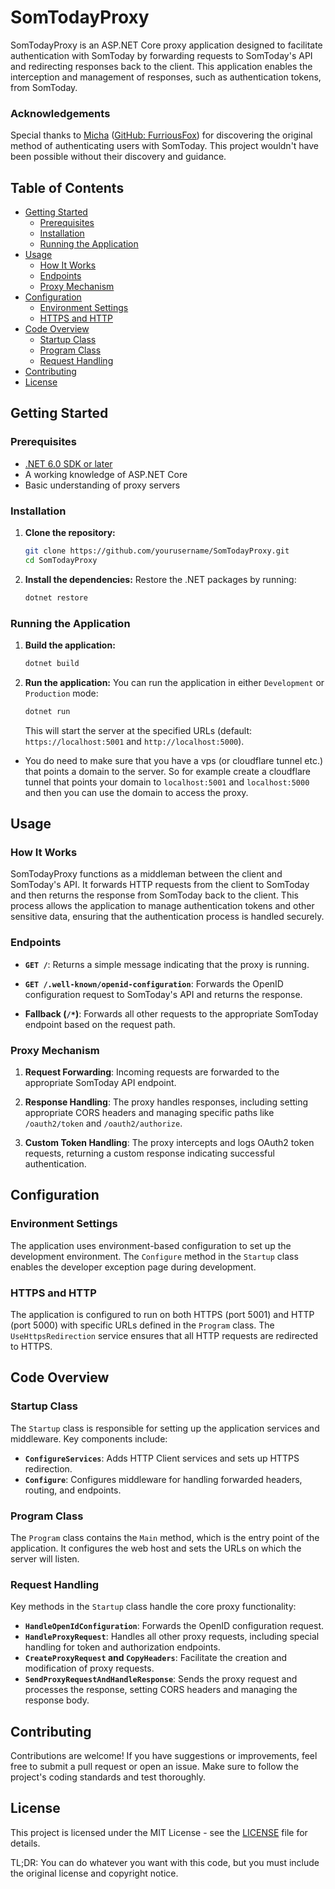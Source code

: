 # SomTodayProxy

SomTodayProxy is an ASP.NET Core proxy application designed to facilitate authentication with SomToday by forwarding requests to SomToday's API and redirecting responses back to the client. This application enables the interception and management of responses, such as authentication tokens, from SomToday.

### Acknowledgements

Special thanks to [Micha](https://micha.ga) ([GitHub: FurriousFox](https://github.com/FurriousFox)) for discovering the original method of authenticating users with SomToday. This project wouldn't have been possible without their discovery and guidance.

## Table of Contents

- [Getting Started](#getting-started)
    - [Prerequisites](#prerequisites)
    - [Installation](#installation)
    - [Running the Application](#running-the-application)
- [Usage](#usage)
    - [How It Works](#how-it-works)
    - [Endpoints](#endpoints)
    - [Proxy Mechanism](#proxy-mechanism)
- [Configuration](#configuration)
    - [Environment Settings](#environment-settings)
    - [HTTPS and HTTP](#https-and-http)
- [Code Overview](#code-overview)
    - [Startup Class](#startup-class)
    - [Program Class](#program-class)
    - [Request Handling](#request-handling)
- [Contributing](#contributing)
- [License](#license)

## Getting Started

### Prerequisites

- [.NET 6.0 SDK or later](https://dotnet.microsoft.com/download)
- A working knowledge of ASP.NET Core
- Basic understanding of proxy servers

### Installation

1. **Clone the repository:**
   ```sh
   git clone https://github.com/yourusername/SomTodayProxy.git
   cd SomTodayProxy
   ```

2. **Install the dependencies:**
   Restore the .NET packages by running:
   ```sh
   dotnet restore
   ```

### Running the Application

1. **Build the application:**
   ```sh
   dotnet build
   ```

2. **Run the application:**
   You can run the application in either `Development` or `Production` mode:

   ```sh
   dotnet run
   ```

   This will start the server at the specified URLs (default: `https://localhost:5001` and `http://localhost:5000`).

* You do need to make sure that you have a vps (or cloudflare tunnel etc.) that points a domain to the server. So for example create a cloudflare tunnel that points your domain to `localhost:5001` and `localhost:5000` and then you can use the domain to access the proxy.

## Usage

### How It Works

SomTodayProxy functions as a middleman between the client and SomToday's API. It forwards HTTP requests from the client to SomToday and then returns the response from SomToday back to the client. This process allows the application to manage authentication tokens and other sensitive data, ensuring that the authentication process is handled securely.

### Endpoints

- **`GET /`**: Returns a simple message indicating that the proxy is running.

- **`GET /.well-known/openid-configuration`**: Forwards the OpenID configuration request to SomToday's API and returns the response.

- **Fallback (`/*`)**: Forwards all other requests to the appropriate SomToday endpoint based on the request path.

### Proxy Mechanism

1. **Request Forwarding**: Incoming requests are forwarded to the appropriate SomToday API endpoint.

2. **Response Handling**: The proxy handles responses, including setting appropriate CORS headers and managing specific paths like `/oauth2/token` and `/oauth2/authorize`.

3. **Custom Token Handling**: The proxy intercepts and logs OAuth2 token requests, returning a custom response indicating successful authentication.

## Configuration

### Environment Settings

The application uses environment-based configuration to set up the development environment. The `Configure` method in the `Startup` class enables the developer exception page during development.

### HTTPS and HTTP

The application is configured to run on both HTTPS (port 5001) and HTTP (port 5000) with specific URLs defined in the `Program` class. The `UseHttpsRedirection` service ensures that all HTTP requests are redirected to HTTPS.

## Code Overview

### Startup Class

The `Startup` class is responsible for setting up the application services and middleware. Key components include:

- **`ConfigureServices`**: Adds HTTP Client services and sets up HTTPS redirection.
- **`Configure`**: Configures middleware for handling forwarded headers, routing, and endpoints.

### Program Class

The `Program` class contains the `Main` method, which is the entry point of the application. It configures the web host and sets the URLs on which the server will listen.

### Request Handling

Key methods in the `Startup` class handle the core proxy functionality:

- **`HandleOpenIdConfiguration`**: Forwards the OpenID configuration request.
- **`HandleProxyRequest`**: Handles all other proxy requests, including special handling for token and authorization endpoints.
- **`CreateProxyRequest` and `CopyHeaders`**: Facilitate the creation and modification of proxy requests.
- **`SendProxyRequestAndHandleResponse`**: Sends the proxy request and processes the response, setting CORS headers and managing the response body.

## Contributing

Contributions are welcome! If you have suggestions or improvements, feel free to submit a pull request or open an issue. Make sure to follow the project's coding standards and test thoroughly.

## License

This project is licensed under the MIT License - see the [LICENSE](LICENSE) file for details.

TL;DR: You can do whatever you want with this code, but you must include the original license and copyright notice.